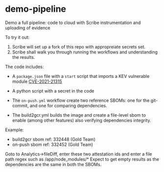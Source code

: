 # demo-pipeline
Demo a full pipeline: code to cloud with Scribe instrumentation and uploading of evidence

To try it out:
1. Scribe will set up a fork of this repo with appropreiate secrets set.
2. Scribe shall walk you through running the workflows and understanding the results.


The code includes:
- A `package.json` file with a `start` script that imports a KEV vulnerable module [CVE-2021-21315](https://nvd.nist.gov/vuln/detail/CVE-2021-21315) 
- A python script with a secret in the code

- The `on-push.yml` workflow create two reference SBOMs: one for the git-commit, and one for comparing dependencies.
- The build2gcr.yml builds the image and create a file-level sbom to enable (among other features) also verifying dependencies integrity. 

Example:
* build2gcr sbom ref: 332448 (Gold Team)
* on-push sbom ref: 332452 (Gold Team)

Goto to Analytics->fileDiff, enter these two attestation ids and enter a file path regex such as /app/node_modules/* 
Expect to get empty results as the dependencies are the same in both the SBOMs.